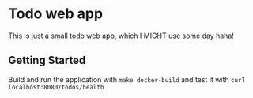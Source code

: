 # Todo web app

This is just a small todo web app, which I MIGHT use some day haha!

## Getting Started

Build and run the application with `make docker-build` and test it with `curl localhost:8080/todos/health`
